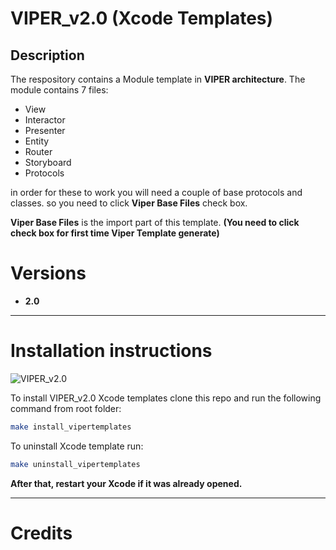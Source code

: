 # VIPER_v2.0 (Xcode Templates)

## Description
The respository contains a Module template in **VIPER architecture**. The module contains 7 files:

* View
* Interactor
* Presenter
* Entity
* Router
* Storyboard
* Protocols

in order for these to work you will need a couple of base protocols and classes. so you need to click **Viper Base Files** check box.

**Viper Base Files** is the import part of this template. **(You need to click check box for first time Viper Template generate)**

# Versions

* **2.0**

<hr>

# Installation instructions

![VIPER_v2.0](/images/viper_install_guide.jpg.gif "VIPER_v2.0")

To install VIPER_v2.0 Xcode templates clone this repo and run the following command from root folder:

```bash
make install_vipertemplates
```

To uninstall Xcode template run:

```bash
make uninstall_vipertemplates
```

**After that, restart your Xcode if it was already opened.**

<hr>

# Credits



